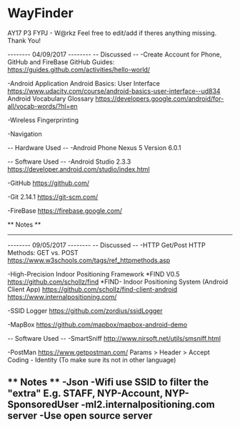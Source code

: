 # WayFinder
AY17 P3 FYPJ  - W@rkz
Feel free to edit/add if theres anything missing. Thank You!

-------- 04/09/2017  --------
-- Discussed  --
-Create Account for Phone, GitHub and FireBase
GitHub Guides:
https://guides.github.com/activities/hello-world/

-Android Application
Android Basics: User Interface
https://www.udacity.com/course/android-basics-user-interface--ud834
Android Vocabulary Glossary
https://developers.google.com/android/for-all/vocab-words/?hl=en

-Wireless Fingerprinting

-Navigation

-- Hardware Used  --
-Android Phone Nexus 5 Version 6.0.1

-- Software Used --
-Android Studio 2.3.3
https://developer.android.com/studio/index.html

-GitHub
https://github.com/

-Git 2.14.1
https://git-scm.com/

-FireBase
https://firebase.google.com/

** Notes  **

--------------------------------

-------- 09/05/2017 --------
-- Discussed  --
-HTTP Get/Post
HTTP Methods: GET vs. POST
https://www.w3schools.com/tags/ref_httpmethods.asp

-High-Precision Indoor Positioning Framework
*FIND V0.5
https://github.com/schollz/find
*FIND- Indoor Positioning System (Android Client App)
https://github.com/schollz/find-client-android
https://www.internalpositioning.com/

-SSID Logger
https://github.com/zordius/ssidLogger

-MapBox
https://github.com/mapbox/mapbox-android-demo

-- Software Used  --
-SmartSniff
http://www.nirsoft.net/utils/smsniff.html

-PostMan
https://www.getpostman.com/
Params > Header > Accept Coding  - Identity (To make sure its not in other language)

** Notes  **
-Json
-Wifi use SSID to filter the "extra" E.g. STAFF, NYP-Account, NYP-SponsoredUser
-ml2.internalpositioning.com server 
-Use open source server
--------------------------------
